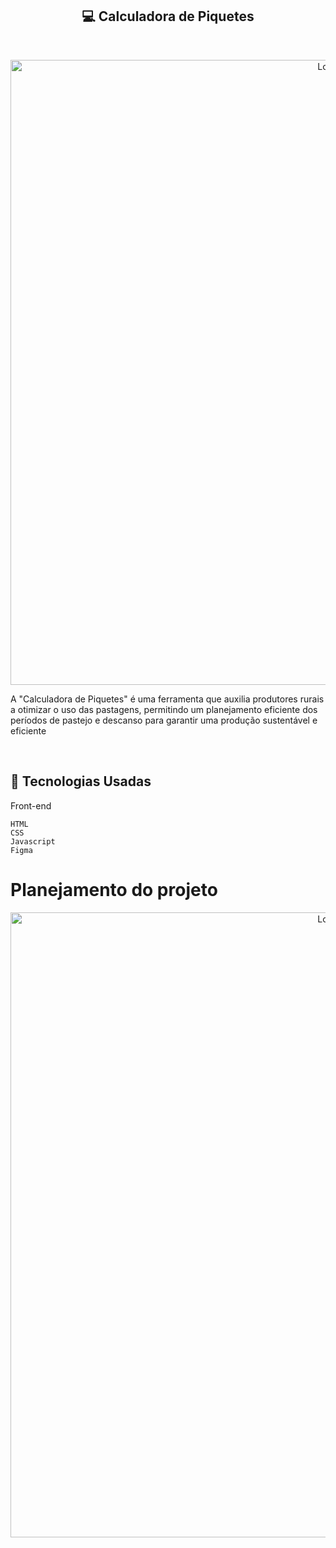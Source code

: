 <h2 align="center"> 💻 Calculadora de Piquetes</h2> 




<br />

<p align="center">
    <img src="https://github.com/Sara01romao/calculadora-de-piquetes/assets/46323667/658f34de-123d-435f-9a2c-91c4c1721b2f" alt="Logo" width="1000">
   


 <br />
 
</p>





A "Calculadora de Piquetes" é uma ferramenta que auxilia produtores rurais a otimizar o uso das pastagens, permitindo um planejamento eficiente dos períodos de pastejo e descanso para garantir uma produção sustentável e eficiente


<br />


## :rocket: Tecnologias Usadas
Front-end 
```
HTML
CSS
Javascript
Figma

```


# Planejamento do projeto
<p align="center">
    <img src="https://github.com/Sara01romao/calculadora-de-piquetes/assets/46323667/263146c8-8aa1-4699-b442-ba0a63ba52b0" alt="Logo" width="1000">

  



 <br />
 
</p>

